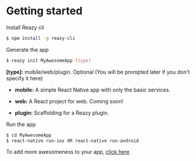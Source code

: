 # Getting started

Install Reazy cli
```sh
$ npm install -g reazy-cli
```

Generate the app
```sh
$ reazy init MyAwesomeApp [type]
```

**\[type\]:** mobile/web/plugin. Optional (You will be prompted later if you don't specify it here)

  - **mobile:** A simple React Native app with only the basic services.
  
  - **web:** A React project for web. Coming soon!
  
  - **plugin:** Scaffolding for a Reazy plugin.

Run the app
```sh
$ cd MyAwesomeApp
$ react-native run-ios OR react-native run-android
```

To add more awesomeness to your app, [click here](adding-services.md)